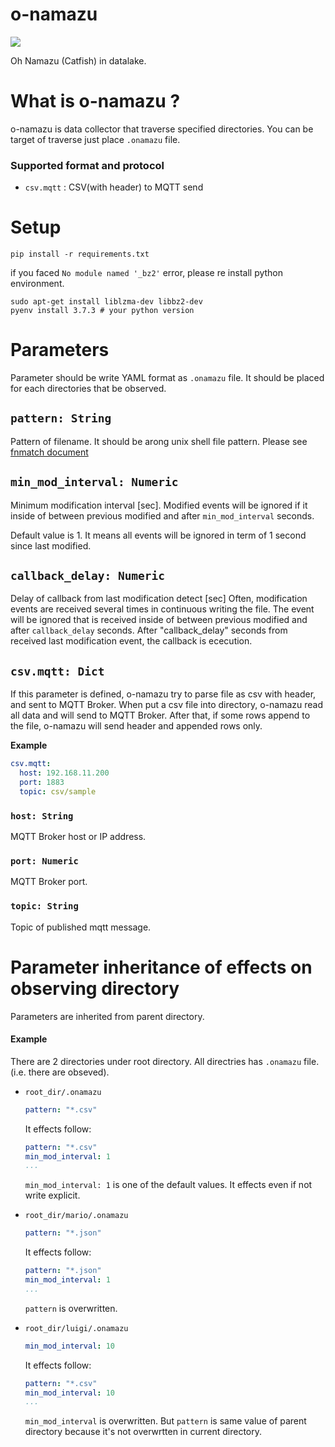 # o-namazu
![](https://github.com/tac0x2a/o-namazu/workflows/Python%20Build/badge.svg)

Oh Namazu (Catfish) in datalake.

# What is o-namazu ?
o-namazu is data collector that traverse specified directories.
You can be target of traverse just place `.onamazu` file.

### Supported format and protocol
+ `csv.mqtt` : CSV(with header) to MQTT send

# Setup
```
pip install -r requirements.txt
```

if you faced `No module named '_bz2'` error, please re install python environment.
```
sudo apt-get install liblzma-dev libbz2-dev
pyenv install 3.7.3 # your python version
 ```


# Parameters
Parameter should be write YAML format as `.onamazu` file. It should be placed for each directories that be observed.

## `pattern: String`
Pattern of filename. It should be arong unix shell file pattern. Please see [fnmatch document](https://docs.python.org/3/library/fnmatch.html)

## `min_mod_interval: Numeric`
Minimum modification interval [sec].
Modified events will be ignored if it inside of between previous modified and after `min_mod_interval` seconds.

Default value is 1. It means all events will be ignored in term of 1 second since last modified.


## `callback_delay: Numeric`
Delay of callback from last modification detect [sec]
Often, modification events are received several times in continuous writing the file.
The event will be ignored that is received inside of between previous modified and after `callback_delay` seconds.
After "callback_delay" seconds from received last modification event, the callback is ececution.


## `csv.mqtt: Dict`
If this parameter is defined, o-namazu try to parse file as csv with header, and sent to MQTT Broker.
When put a csv file into directory, o-namazu read all data and will send to MQTT Broker.
After that, if some rows append to the file, o-namazu will send header and appended rows only.


**Example**
```yaml
csv.mqtt:
  host: 192.168.11.200
  port: 1883
  topic: csv/sample
```

### `host: String`
MQTT Broker host or IP address.

### `port: Numeric`
MQTT Broker port.

### `topic: String`
Topic of published mqtt message.


# Parameter inheritance of effects on observing directory
Parameters are inherited from parent directory.

#### Example
There are 2 directories under root directory. All directries has `.onamazu` file. (i.e. there are obseved).

+ `root_dir/.onamazu`
  ```yaml
  pattern: "*.csv"
  ```

  It effects follow:
  ```yaml
  pattern: "*.csv"
  min_mod_interval: 1
  ...
  ```

  `min_mod_interval: 1` is one of the default values. It effects even if not write explicit.

+ `root_dir/mario/.onamazu`
  ```yaml
  pattern: "*.json"
  ```

  It effects follow:
  ```yaml
  pattern: "*.json"
  min_mod_interval: 1
  ...
  ```

  `pattern` is overwritten.


+ `root_dir/luigi/.onamazu`
  ```yaml
  min_mod_interval: 10
  ```

  It effects follow:
  ```yaml
  pattern: "*.csv"
  min_mod_interval: 10
  ...
  ```
  `min_mod_interval` is overwritten. But `pattern` is same value of parent directory because it's not overwrtten in current directory.
